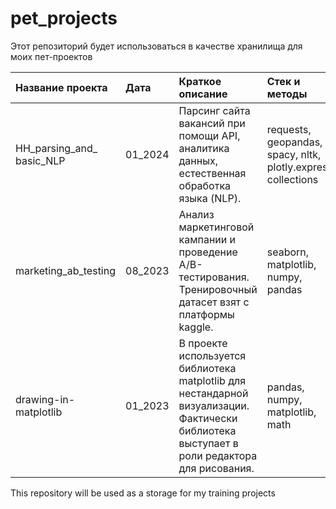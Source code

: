 # pet_projects
Этот репозиторий будет использоваться в качестве хранилища для моих пет-проектов

 Название проекта | Дата | Краткое описание | Стек и методы 
:---- |:---- |:------------------ |:---- |
 HH_parsing_and_ basic_NLP | 01_2024 | Парсинг сайта вакансий при помощи API, аналитика данных, естественная обработка языка (NLP).  | requests, geopandas, spacy, nltk, plotly.express, collections 
 marketing_ab_testing | 08_2023 | Анализ маркетинговой кампании и проведение A/B-тестирования. Тренировочный датасет взят с платформы kaggle. | seaborn, matplotlib, numpy, pandas 
 drawing-in-matplotlib | 01_2023 | В проекте используется библиотека matplotlib для нестандарной визуализации. Фактически библиотека выступает в роли редактора для рисования. | pandas, numpy, matplotlib, math 



This repository will be used as a storage for my training projects

